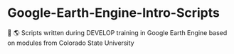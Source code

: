# Google-Earth-Engine-Intro-Scripts
📖 🌎 Scripts written during DEVELOP training in Google Earth Engine based on modules from Colorado State University
